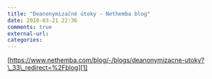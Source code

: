 ```yaml
---
title: "Deanonymizačné útoky - Nethemba blog"
date: 2010-03-21 22:36
comments: true
external-url:
categories:
---
```

[https://www.nethemba.com/blog/-/blogs/deanonymizacne-utoky?\_33\_redirect=%2Fblog][1]

  [1]: https://www.nethemba.com/blog/-/blogs/deanonymizacne-utoky?_33_redirect=%2Fblog
